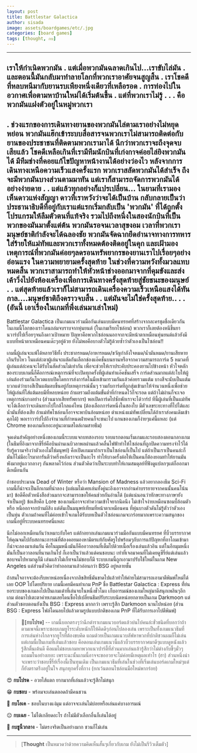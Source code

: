 ```yaml
---
layout: post
title: Battlestar Galactica
author: sisada
image: assets/boardgames/etc/.jpg
categories: [board games]
tags: [thought, กบ]
---
```

----------------------------------------------------------
**เราให้กำเนิดพวกมัน**
 **.**
 **แต่เมื่อพวกมันฉลาดเกินไป...เราขับไล่มัน**
 **.**
 **และตอนนี้มันกลับมาทำลายโลกที่พวกเราอาศัยจนสูญสิ้น**
 **.**
 **เราโชคดีที่หลบหนีมากับยานรบเพียงหนึ่งเดียวที่เหลือรอด**
 **.**
 **การท่องไปในอวกาศเพื่อตามหาบ้านใหม่ได้เริ่มต้นขึ้น**
 **.**
 **แต่ที่พวกเราไม่รู้**
 **.**
 **.**
 **.**
 **คือพวกมันแฝงตัวอยู่ในหมู่พวกเรา**
----------------------------------------------------------
.
ช่วงแรกของการเดินทางยานของพวกมันไล่ตามเราอย่างไม่หยุดหย่อน พวกมันแฮ๊กเข้าระบบสื่อสารจนพวกเราไม่สามารถติดต่อกับยานของประชาชนที่ติดตามพวกเรามาได้ นึกว่าพวกเราจะถึงจุดจบเสียแล้ว โชคดีเหลือเกินที่เรามีทีมนักบินที่เก่งกาจค่อยไล่ยิงพวกมันได้ มีทีมช่างที่คอยแก้ไขปัญหาหน้างานได้อย่างว่องไว หลังจากการเดินทางเหนือความเร็วแสงครั้งแรก พวกเราสลัดพวกมันได้สำเร็จ ถึงจะมีพวกมันบางส่วนตามมาทัน แต่เราก็สามารถจัดการพวกมันได้อย่างง่ายดาย
.
.
แต่แล้วทุกอย่างก็แปรเปลี่ยน... ในยามที่เรามองเห็นดาวแห่งสัญญา ดาวที่เราหวังว่าจะได้เป็นบ้าน กลับกลายเป็นว่าประธานาธิบดีที่อยู่กับเราแต่แรกเริ่มกลับเป็น 'พวกมัน' ที่ได้ถูกตั้งโปรแกรมให้ลืมตัวตนที่แท้จริง รวมไปถึงหนึ่งในสองนักบินที่เป็นพวกของมันมาตั้งแต่ต้น พวกมันรอจนเวลาสุขงอม เวลาที่พวกเรามนุษย์ชาติกำลังจะได้ฉลองชัย พวกมันจัดฉากยึดอำนาจทางการทหาร ใส่ร้ายให้แม่ทัพและพวกเราทั้งหมดต้องติดอยู่ในคุก และเฝ้ามองเหตุการณ์ที่พวกมันค่อยๆลดรอนทรัพยากรของยานเราไปเรื่อยๆอย่างอ่อนแรง ในความพยายามครั้งสุดท้าย ในช่วงที่ความหวังทั้งมวลแทบหมดสิ้น พวกเราสามารถทำให้หัวหน้าช่างออกมาจากที่คุมขังและส่งเค้าวิ่งไปยังห้องเครื่องเพื่อการเดินทางครั้งสุดท้ายสู่ชัยชนะของมนุษย์
.
.
แต่สุดท้ายแล้วเราก็ไม่สามารถเดินเครื่องความเร็วเหนือแสงได้ทันกาล....มนุษย์ชาติถึงคราวจบสิ้น
.
.
แต่มันจะไม่ใช่ครั้งสุดท้าย..
.
.
(อันนี้ เอาเรื่องในเกมที่พึ่งเล่นมาเล่าใหม่)
----------------------------------------------------------


Battlestar Galactica เป็นเกมแนวร่วมมือกันเล่นแบบมีคนทรยศที่สร้างจากละครชุดชื่อเดียวกัน ในเกมนี้โลกของเราโดนถล่มจบราบจากหุ่นยนต์ (ในเกมเรียกไซล่อน) พวกเราก็เลยต้องหนีขึ้นยานวาร์ปไปเรื่อยๆจนถึงดาวเป้าหมาย ปัญหาคือพวกไซล่อนนอกจากจะมีหน้าตาเหมือนหุ่นยนต์แล้วยังมีแบบที่หน้าตาเหมือนคนเด๊ะๆอยู่ด้วย ยังไม่พอคือบางตัวไม่รู้ด้วยซ้ำว่าตัวเองเป็นไซล่อน!!

เกมนี้ผู้เล่นจะแพ้ได้หลายวิธีทั้ง ประชากรหมด/อาหารหมด/ขวัญกำลังใจหมด/น้ำมันหมด/ยานเสียหายเกินรับไหว ในแต่ล่ะตาผู้เล่นจะผลัดกันเลือกช่องแอ๊คชั่นบนยานหรือจากความสามารถการ์ด 5 หมวดที่ผู้เล่นแต่ล่ะคนจะได้รับในสัดส่วนไม่เท่ากัน เพื่อจะช่วยให้เราประคับประคองยานไปข้างหน้า หัวใจหลักของระบบเกมนี้ก็คือการณ์เหตุการณ์ที่จะเปิดทุกครั้งที่ผู้เล่นทำแอ๊คชั่นเสร็จ การ์ดส่วนมากแต่ล่ะใบให้ผู้เล่นต้องร่วมกันโหวตแบบปิดโดยการส่งการ์ดในมือเข้ามารวมกันแล้วค่อยรวมแต้ม บางสีจะนับเป็นแต้มบวกแต่ว่าบางสีเป็นแต้มลบขึ้นอยู่กับเหตุการณ์นั้นๆ รวมกับการ์ดที่ถูกสุ่มเข้ามาให้จำนวนหนึ่งเพื่อช่วยให้ผู้เล่นที่ใส่แต้มลบมีที่หลบหน่อย ถ้าผลรวมถึงแต้มขั้นต่ำที่กำหนดไว้ก็จะรอด แต่ถ้าไม่ผ่านก็จะเจอเหตุการณ์บางอย่าง (ส่วนมากเสียทรัพยากร) พอเปิดการ์ดไปซักพักเราจะได้วาร์ป ทีนี้ผู้เล่นที่เป็นแม่ทัพจะได้เลือกว่าจะเดินทางไปใกล้ไกลแค่ไหน (ต้องเลือกการ์ดหนึ่งในสองใบ มีตัวเลขระยะทางที่ไปได้และน้ำมันที่ต้องเสีย ถ้าแม่ทัพไซล่อนก็อาจจะพาบินอ้อมหน่อย ตำแหน่งแม่ทัพเปลี่ยนได้ถ้าเราส่งคนเดิมเข้าคุกได้) พอเราวาร์ปไปถึงจำนวนที่กำหนดฝ่ายคนก็จะชนะไป แกนของเกมก็ง่ายๆแค่นี้แหละ (แต่ Chrome ของเกมก็เยอะอยู่นะตามสไตล์เกมสายธีม)

จุดเด่นสำคัญอย่างหนึ่งของเกมนี้ระบบแจกบทสองรอบ รอบแรกตอนเริ่มเกมและรอบสองตอนกลางเกม (ในธีมที่อิงมาจากซีรี่ย์คือบินผ่านเนบิวลาพอผ่านแล้วคลื่นไฟฟ้าทำให้ไซล่อนที่ถูกปิดความทรงจำไว้ได้รับรู้ความจริงว่าตัวเองไม่ใช่มนุษย์) คือเปิดเกมมาถ้าเราเป็นไซล่อนก็เป็นไป แต่ถ้าเป็นเราเป็นคนล่ะก็ มันก็ไม่มีอะไรมาการันตีว่าครึ่งหลังเราจะเป็นอะไร ทำให้บางครั้งต่อให้เป็นคนก็ต้องยอมทำให้ยานมันพังมาอยู่แถวกลางๆ กันพลาดไว้ก่อน ส่วนตัวคิดว่าเป็นระบบทำให้เกมสมดุลย์ที่ฟังดูแปลกๆแต่ก็ออกมาดีเหมือนกัน

ถ้าชอบประมาณ Dead of Winter หรือว่า Mansion of Madness แล้วอยากลองธีม Sci-Fi เกมนี้ก็น่าจะเป็นอีกเกมที่น่าลอง (แต่ผมไม่เคยเล่นทั้งคู่นะอิงเอาจากอ่านคำบรรยายจากคนนั้นคนโน้นมา) ข้อดีคือตัวหนังสือส่วนมากจะสามารถขอให้คนช่วยกันอ่านได้ (แต่แน่นอนว่าทักษะทางภาษายังจำเป็นอยู่) ข้อเสียคือ Lore ของเกมนี้อาจจะทำความเข้าใจยากนิดนึง ไม่เข้าใจง่ายเหมือนซอมบี้ล้อมตัว หรือ หนีออกจากบ้านผีสิง แต่ดันเป็นมนุษย์เทียมที่หน้าตาเหมือนคน ที่หุ่นบางตัวดันไม่รู้ตัวว่าตัวเองเป็นหุ่น ตัวเกมถ้าคนที่ไม่ค่อยเข้าใจเกมได้รับบทเป็นตัวไซล่อนเกมจะกร่อยมากเพราะความสนุกของเกมนี้อยู่ที่ระบบคนทรยศนี่แหละ

นึกไม่ออกเหมือนกันว่าเหมาะกับใคร แต่ถ้าอยากเล่นเกมแนวร่วมมือกันแบบมีคนทรยศ ที่บิ้วบรรยากาศให้คุณจมไปกับสถานะการณ์ที่ต้องคอยมองหามิตรแท้กับศัตรูไปพร้อมๆกับการแก้ปัญหาที่ถาโถมเข้ามาก็น่าจะลองมาเล่นกัน คือในมุมหนึ่งมันก็คืออวาลอนที่เต็มไปด้วยเนื้อเรื่องเล่นแล้วอิน แต่ในอีกมุมหนึ่งมันก็เป็นอวาลอนที่นานเกินไป ก็เอาเป็นว่าแล้วแต่คนชอบนะ เท่าที่เจอมาคนที่ไม่เคยดูซีรี่ย์แต่เล่นแล้วชอบจนไปหามาดูก็มี เล่นแล้วไม่เก็ทจนไม่ชอบก็มี ระบบเกมนี้ถูกเอามาปรับใช้ใหม่ในเกม New Angeles แต่ส่วนตัวคิดว่าทำออกมาแล้วอ่อนกว่า BSG อยู่หลายชั้น

ถ้าสนใจอาจจะต้องรีบหาหน่อยเนื่องจากลิขสิทธิ์มันขาดไปแล้วทำให้ค่ายไม่สามารถเอามาตีพิมพ์ใหม่ได้เลย OOP ไปโดยปริยาย เกมนี้เคยมีคนทำเกม PnP ชื่อ Battlestar Galactica : Express ที่่ย่นยอระบบของเกมลงไปเป็นเกมเต๋าที่เล่นจบในหนึ่งชั่วโมง เก็บอารมณ์ของเกมใหญ่มาดีสนุกเพลินๆอีกเกม ต่อมาไปเตะตาค่ายเกมเลยโดนซื้อไปเปลี่ยนธีมปรับระบบนิดหน่อยกลายเป็นเกม Darkmoon แต่ส่วนตัวชอบตอนยังเป็น BSG : Express มากกว่า เพราะรู้สึก Darkmoon นานไปหน่อย (ส่วน BSG : Express ไฟล์โดนลบไปแล้วตามรูปแบบปกติของเกม PnP ที่ได้รับการเอาไปตีพิมพ์)

> 🐸**[กบโปรด]** -- เกมนี้บอกตรงๆว่าฉีกตำราเกมแนวบอร์ดแล้วบ่นไปคนล่ะขั่วชนิดที่บอกว่าถ้าตามเพจนี้เพราะชอบเกมยูโรระดับหนักก็ให้คิดดีๆก่อนไปลองเล่น เพราะเป็นทั้งเกมแนวธีมที่การเล่นห่างไกลจากยูโรที่ต้องขบคิด แถมด้วยเป็นเกมแนวบลัฟหาพวกที่ปกติชวนผมก็ไม่เล่น แต่เกมนี้เป็นเกมที่เล่นแล้วชอบ คือตอนเล่นเกมแนวนี้แล้วบิ้วบรรยากาศมาดีๆแบบดูหนังแล้วรู้สึกตื่นเต้นดี คือผมไม่ชอบเกมหาพวกแนวปาร์ตี้ที่ส่วนมากเล่นแล้วรู้สึกว่าไม่ต่างกับชี้ๆมั่วๆแถมมโนอย่างเยอะ เพราะฉะนั้นเกมนี้อาจจะขออวยจะไม่ค่อยมีเหตุผลเท่าไร (ฮา) ส่วนหนึ่งน่าจะเพราะว่าชอบซี่รี่ย์เรื่องนี้เป็นทุนเดิม เป็นเกมแนวธีมที่เล่นในช่วงที่เริ่มเล่นบอร์ดเกมใหม่ๆแต่ก็ยังตราตรึงอยู่ในใจ สนุกทุกครั้งที่กาง (ยกเว้นตอนไซล่อนมือใหม่พากร่อย)


😍 **กบโปรด** - อวยไส้แตก ยากมากที่เล่นแล้วจะรู้สึกไม่สนุก

😁 **กบชอบ** - พร้อมจะเล่นตลอดถ้ามีคนชวน

🙂 **กบโอเค** - ชอบในบางแง่มุม แต่อาจจะเล่นไม่บ่อยหรือเล่นแค่บางอารมณ์

😐 **กบเฉย** - ไม่ได้เกลียดอะไร ถ้าไม่มีตัวเลือกอื่นก็เล่นได้อยู่

🖕 **กบชูนิ้วกลาง** - ไม่ตรงจริตเป็นอย่างมาก ชวนก็ไม่เล่น



---



> 
> [**Thought** เป็นหมวดว่าด้วยความคิดเห็นสั้นๆเกี่ยวกับเกม ยังไม่เป็นรีวิวเต็มตัว]
> 
> 
> 

